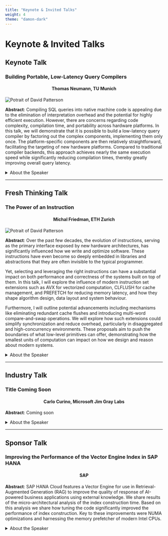 ```yaml
---
title: "Keynote & Invited Talks"
weight: 4
theme: "damon-dark"
---
```


# Keynote & Invited Talks

## Keynote Talk
### Building Portable, Low-Latency Query Compilers
<h4 style="text-align: center;">Thomas Neumann, TU Munich</h4>

![Potrait of David Patterson](/img/thomas_neumann.jpg)

**Abstract**: Compiling SQL queries into native machine code is appealing due to the elimination of interpretation overhead and the potential for highly efficient execution. However, there are concerns regarding code complexity, compilation time, and portability across hardware platforms. In this talk, we will demonstrate that it is possible to build a low-latency query compiler by factoring out the complex components, implementing them only once. The platform-specific components are then relatively straightforward, facilitating the targeting of new hardware platforms. Compared to traditional compiler backends, this approach achieves nearly the same execution speed while significantly reducing compilation times, thereby greatly improving overall query latency.

<details>
  <summary>About the Speaker</summary>
  Thomas Neumann is a full professor in the Department of Computer Science
at the Technical University of Munich. After his PhD in Computer Science
at the University of Mannheim in 2005, he was Senior Researcher at the
Max-Planck Institute for Informatics in Saarbrücken until 2010. His
research interests are in the areas of database systems, query
processing, and query optimization. He received the VLDB Early Career Award
in 2014, an ERC Consolidator Grant in 2016, and the Gottfried Wilhelm Leibniz Prize in 2020.
</details>

--- 

## Fresh Thinking Talk

### The Power of an Instruction
<h4 style="text-align: center;">Michal Friedman, ETH Zurich</h4>

![Potrait of David Patterson](/img/michal_friedman.jpg)

**Abstract**: Over the past few decades, the evolution of instructions, serving as the primary interface exposed by new hardware architectures, has significantly influenced how we write and optimize software. These instructions have even become so deeply embedded in libraries and abstractions that they are often invisible to the typical programmer.

Yet, selecting and leveraging the right instructions can have a substantial impact on both performance and correctness of the systems built on top of them. In this talk, I will explore the influence of modern instruction set extensions such as AVX for vectorized computation, CLFLUSH for cache management, and PREFETCH for reducing memory latency, and how they shape algorithm design, data layout and system behaviour.

Furthermore, I will outline potential advancements including mechanisms like eliminating redundant cache flushes and introducing multi-word compare-and-swap operations. We will explore how such extensions could simplify synchronization and reduce overhead, particularly in disaggregated and high-concurrency environments. These proposals aim to push the boundaries of what low-level primitives can offer, demonstrating how the smallest units of computation can impact on how we design and reason about modern systems.

<details>
  <summary>About the Speaker</summary>
  Michal Friedman is an Assistant Professor at the Systems Group at the department of Computer Science of ETH Zurich. Her research interests include systems, concurrent computing, programming languages and sustainable computing. Her research focuses on designing system fundamentals, across software and hardware, to improve the performance and efficiency while guaranteeing correctness of next-generation computing platforms and emerging technologies. Prior to that, she did a postdoc at the System Group. She completed her Ph.D. in Computer Science at the Technion and was generously supported by the Azrieli Foundation Fellowship. She completed her BSc summa cum laude at the Computer Science Department at the Technion as well.
</details>

--- 

## Industry Talk

### Title Coming Soon
<h4 style="text-align: center;">Carlo Curino, Microsoft Jim Gray Labs</h4>

**Abstract**: Coming soon

<details>
  <summary>About the Speaker</summary>
  Coming soon.
</details>

--- 

## Sponsor Talk

### Improving the Performance of the Vector Engine Index in SAP HANA
<h4 style="text-align: center;">SAP</h4>

**Abstract**: SAP HANA Cloud features a Vector Engine for use in Retrieval-Augmented Generation (RAG) to improve the quality of response of AI-powered business applications using external knowledge. We share results of the micro-architectural analysis of the index construction time.  Based on this analysis we share how tuning the code significantly improved the performance of index construction.  Key to these improvements were NUMA optimizations and harnessing the memory prefetcher of modern Intel CPUs.

<details>
  <summary>About the Speaker</summary>
  Coming soon.
</details>
